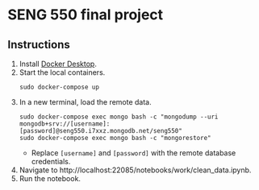 # SENG 550 final project

## Instructions

1. Install [Docker Desktop](https://www.docker.com/products/docker-desktop).
2. Start the local containers.
   ```
   sudo docker-compose up
   ```
3. In a new terminal, load the remote data.
   ```
   sudo docker-compose exec mongo bash -c "mongodump --uri mongodb+srv://[username]:[password]@seng550.i7xxz.mongodb.net/seng550"
   sudo docker-compose exec mongo bash -c "mongorestore"
   ```
    - Replace `[username]` and `[password]` with the remote database credentials.
4. Navigate to http://localhost:22085/notebooks/work/clean_data.ipynb.
5. Run the notebook.
